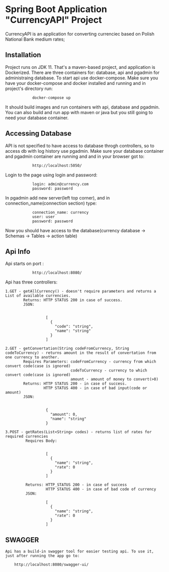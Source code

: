 # Spring Boot Application "CurrencyAPI" Project

CurrencyAPI is an application for converting currenciec based on Polish National Bank medium rates;

## Installation 

Project runs on JDK 11. 
That's a maven-based project, and application is Dockerized. 
There are three containers for: database, api and pgadmin for administraing database. 
To start api use docker-compose. 
Make sure you have your docker-compose and docker installed and running and in project's directory run:
```
            docker-compose up
```
It should build images and run containers with api, database and pgadmin. 
You can also build and run app with maven or java but you still going to need your database container.
    
## Accessing Database

API is not specified to have access to database throgh controllers, so to access db with log history use pgadmin.
Make sure your database container and pgadmin container are running and and in your browser got to:
```
            http://localhost:5050/
```
Login to the page using login and password:
```
            login: admin@currency.com
            password: password
```
In pgadmin add new server(left top corner), and in connection_name(connection section) type:
```
            connection_name: currency
            user: user
            password: password
```
Now you should have access to the database(currency database -> Schemas -> Tables -> action table)

## Api Info

Api starts on port :
```
            http://localhost:8080/
```
Api has three controllers:

    1.GET - getAllCurrency() - doesn't require parameters and returns a List of available currencies.
            Returns: HTTP STATUS 200 in case of success.
            JSON:
```

                  [
                    {
                      "code": "string",
                      "name": "string"
                    }
                  ]
```

    2.GET - getConvertation(String codeFromCurrency, String codeToCurrency) - returns amount in the result of convertation from one currency to another.
            Requires Parameters: codeFromCurrency - currency from which convert code(case is ignored)
                                 codeToCurrency - currency to which convert code(case is ignored)
                                 amount - amount of money to convert(>0)
            Returns: HTTP STATUS 200 - in case of success.
                     HTTP STATUS 400 - in case of bad input(code or amount)
            JSON: 
```

                  {
                    "amount": 0,
                    "name": "string"
                  }
```
    3.POST - getRates(List<String> codes) - returns list of rates for required currencies
             Requires Body: 
```

                  [
                    {
                      "name": "string",
                      "rate": 0
                    }
                  ]
```
             Returns: HTTP_STATUS 200 - in case of success
                      HTTP STATUS 400 - in case of bad code of currency
             JSON: 
```
                  [
                    {
                      "name": "string",
                      "rate": 0
                    }
                  ]
```
## SWAGGER
    Api has a build-in swagger tool for easier testing api. To use it, just after running the app go to:
```
    http://localhost:8080/swagger-ui/
```
    

 
  
                                 
            
    
    
    
